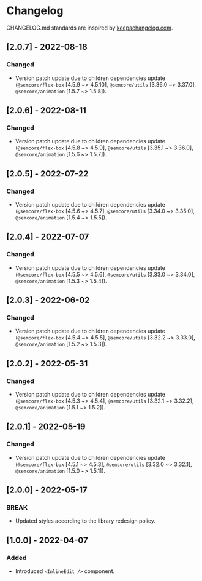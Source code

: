 # Changelog

CHANGELOG.md standards are inspired by [keepachangelog.com](https://keepachangelog.com/en/1.0.0/).

## [2.0.7] - 2022-08-18

### Changed

- Version patch update due to children dependencies update (`@semcore/flex-box` [4.5.9 ~> 4.5.10], `@semcore/utils` [3.36.0 ~> 3.37.0], `@semcore/animation` [1.5.7 ~> 1.5.8]).

## [2.0.6] - 2022-08-11

### Changed

- Version patch update due to children dependencies update (`@semcore/flex-box` [4.5.8 ~> 4.5.9], `@semcore/utils` [3.35.1 ~> 3.36.0], `@semcore/animation` [1.5.6 ~> 1.5.7]).

## [2.0.5] - 2022-07-22

### Changed

- Version patch update due to children dependencies update (`@semcore/flex-box` [4.5.6 ~> 4.5.7], `@semcore/utils` [3.34.0 ~> 3.35.0], `@semcore/animation` [1.5.4 ~> 1.5.5]).

## [2.0.4] - 2022-07-07

### Changed

- Version patch update due to children dependencies update (`@semcore/flex-box` [4.5.5 ~> 4.5.6], `@semcore/utils` [3.33.0 ~> 3.34.0], `@semcore/animation` [1.5.3 ~> 1.5.4]).

## [2.0.3] - 2022-06-02

### Changed

- Version patch update due to children dependencies update (`@semcore/flex-box` [4.5.4 ~> 4.5.5], `@semcore/utils` [3.32.2 ~> 3.33.0], `@semcore/animation` [1.5.2 ~> 1.5.3]).

## [2.0.2] - 2022-05-31

### Changed

- Version patch update due to children dependencies update (`@semcore/flex-box` [4.5.3 ~> 4.5.4], `@semcore/utils` [3.32.1 ~> 3.32.2], `@semcore/animation` [1.5.1 ~> 1.5.2]).

## [2.0.1] - 2022-05-19

### Changed

- Version patch update due to children dependencies update (`@semcore/flex-box` [4.5.1 ~> 4.5.3], `@semcore/utils` [3.32.0 ~> 3.32.1], `@semcore/animation` [1.5.0 ~> 1.5.1]).

## [2.0.0] - 2022-05-17

### BREAK

- Updated styles according to the library redesign policy.

## [1.0.0] - 2022-04-07

### Added

- Introduced `<InlineEdit />` component.
